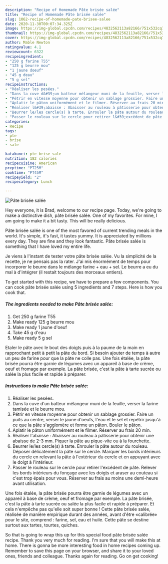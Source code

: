 ```yaml
---
description: "Recipe of Homemade Pâte brisée salée"
title: "Recipe of Homemade Pâte brisée salée"
slug: 1062-recipe-of-homemade-pate-brisee-salee
date: 2020-11-30T00:07:34.325Z
image: https://img-global.cpcdn.com/recipes/4832562113a82166/751x532cq70/pate-brisee-salee-photo-principale-de-la-recette.jpg
thumbnail: https://img-global.cpcdn.com/recipes/4832562113a82166/751x532cq70/pate-brisee-salee-photo-principale-de-la-recette.jpg
cover: https://img-global.cpcdn.com/recipes/4832562113a82166/751x532cq70/pate-brisee-salee-photo-principale-de-la-recette.jpg
author: Mable Newton
ratingvalue: 4.1
reviewcount: 6322
recipeingredient:
- "250 g farine T55"
- "125 g beurre mou"
- "1 jaune doeuf"
- "45 g deau"
- "5 g sel"
recipeinstructions:
- "Réaliser les pesées."
- "Dans la cuve d&#39;un batteur mélangeur muni de la feuille, verser la farine tamisée et le beurre mou."
- "Pétrir en vitesse moyenne pour obtenir un sablage grossier. Faire un puits au centre, verser le jaune d&#39;oeufs, l&#39;eau et le sel et repétrir jusqu&#39;à ce que la pâte s&#39;agglomère et forme un pâton. Bouler le pâton."
- "Aplatir le pâton uniformément et le filmer. Réserver au frais 20 min."
- "Réaliser l&#39;abaisse : Abaisser au rouleau à pâtisserie pour obtenir une abaisse de 2-3 mm. Piquer la pâte au pique-vite ou à la fourchette."
- "Beurrer le/les cercle(s) à tarte. Enrouler la pâte autour du rouleau. Déposer délicatement la pâte sur le cercle. Marquer les bords intérieurs du cercle en relevant la pâte à l&#39;extérieur du cercle et en appuyant avec le doigt à l&#39;intérieur."
- "Passer le rouleau sur le cercle pour retirer l&#39;excédent de pâte. Relever les bords intérieurs du fonçage avec les doigts et araser au couteau si c&#39;est trop épais pour vous. Réserver au frais au moins une demi-heure avant utilisation."
categories:
- Recipe
tags:
- pte
- brise
- sale

katakunci: pte brise sale 
nutrition: 182 calories
recipecuisine: American
preptime: "PT25M"
cooktime: "PT45M"
recipeyield: "2"
recipecategory: Lunch

---
```



![Pâte brisée salée](https://img-global.cpcdn.com/recipes/4832562113a82166/751x532cq70/pate-brisee-salee-photo-principale-de-la-recette.jpg)

Hey everyone, it is Brad, welcome to our recipe page. Today, we're going to make a distinctive dish, pâte brisée salée. One of my favorites. For mine, I am going to make it a bit tasty. This will be really delicious.

Pâte brisée salée is one of the most favored of current trending meals in the world. It's simple, it's fast, it tastes yummy. It is appreciated by millions every day. They are fine and they look fantastic. Pâte brisée salée is something that I have loved my entire life.

Je viens à l&#39;instant de tester votre pâte brisée salée. Vu la simplicité de la recette, je ne pensais pas la rater. J&#39;ai mis énormément de temps pour incorporer le beurre dans le mélange farine + eau + sel. Le beurre a eu du mal à d&#39;intégrer (il restait toujours des morceaux entiers).


To get started with this recipe, we have to prepare a few components. You can cook pâte brisée salée using 5 ingredients and 7 steps. Here is how you cook that.

<!--inarticleads1-->

##### The ingredients needed to make Pâte brisée salée:

1. Get 250 g farine T55
1. Make ready 125 g beurre mou
1. Make ready 1 jaune d&#39;oeuf
1. Take 45 g d&#39;eau
1. Make ready 5 g sel


Etaler le pâte avec le bout des doigts puis à la paume de la main en rapprochant petit à petit la pâte du bord. Si besoin ajouter de temps à autre un peu de farine pour que la pâte ne colle pas. Une fois étalée, la pâte brisée pourra être garnie de légumes avec un appareil à base de crème, oeuf et fromage par exemple. La pâte brisée, c&#39;est la pâte à tarte sucrée ou salée la plus facile et rapide à préparer. 

<!--inarticleads2-->

##### Instructions to make Pâte brisée salée:

1. Réaliser les pesées.
1. Dans la cuve d&#39;un batteur mélangeur muni de la feuille, verser la farine tamisée et le beurre mou.
1. Pétrir en vitesse moyenne pour obtenir un sablage grossier. Faire un puits au centre, verser le jaune d&#39;oeufs, l&#39;eau et le sel et repétrir jusqu&#39;à ce que la pâte s&#39;agglomère et forme un pâton. Bouler le pâton.
1. Aplatir le pâton uniformément et le filmer. Réserver au frais 20 min.
1. Réaliser l&#39;abaisse : Abaisser au rouleau à pâtisserie pour obtenir une abaisse de 2-3 mm. Piquer la pâte au pique-vite ou à la fourchette.
1. Beurrer le/les cercle(s) à tarte. Enrouler la pâte autour du rouleau. Déposer délicatement la pâte sur le cercle. Marquer les bords intérieurs du cercle en relevant la pâte à l&#39;extérieur du cercle et en appuyant avec le doigt à l&#39;intérieur.
1. Passer le rouleau sur le cercle pour retirer l&#39;excédent de pâte. Relever les bords intérieurs du fonçage avec les doigts et araser au couteau si c&#39;est trop épais pour vous. Réserver au frais au moins une demi-heure avant utilisation.


Une fois étalée, la pâte brisée pourra être garnie de légumes avec un appareil à base de crème, oeuf et fromage par exemple. La pâte brisée, c&#39;est la pâte à tarte sucrée ou salée la plus facile et rapide à préparer. Et cela n&#39;empêche pas qu&#39;elle soit super bonne ! Cette pâte brisée salée, réalisée de manière empirique durant des années, avant d&#39;être «calibrée» pour le site, comprend : farine, sel, eau et huile. Cette pâte se destine surtout aux tartes, tourtes, quiches. 

So that is going to wrap this up for this special food pâte brisée salée recipe. Thank you very much for reading. I'm sure that you will make this at home. There is gonna be more interesting food in home recipes coming up. Remember to save this page on your browser, and share it to your loved ones, friends and colleague. Thanks again for reading. Go on get cooking!
